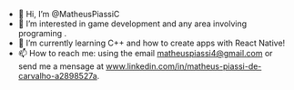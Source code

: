 - 👋 Hi, I’m @MatheusPiassiC
- 👀 I’m interested in game development and any area involving programing .
- 🌱 I’m currently learning C++ and how to create apps with React Native!
- 📫 How to reach me: using the email matheuspiassi4@gmail.com or send me a mensage at www.linkedin.com/in/matheus-piassi-de-carvalho-a2898527a.




